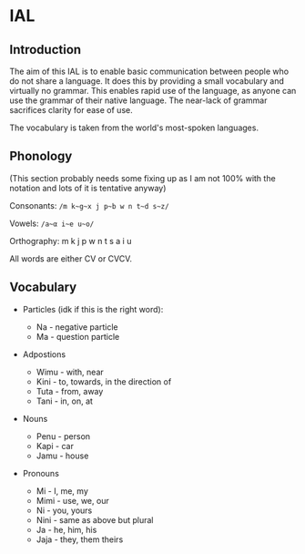 # IAL

## Introduction

The aim of this IAL is to enable basic communication between people who do not share a language. It does this by providing a small vocabulary and virtually no grammar. This enables rapid use of the language, as anyone can use the grammar of their native language. The near-lack of grammar sacrifices clarity for ease of use.

The vocabulary is taken from the world's most-spoken languages.

## Phonology

(This section probably needs some fixing up as I am not 100% with the notation and lots of it is tentative anyway)

Consonants: ```/m k~g~x j p~b w n t~d s~z/```

Vowels: ```/a~α i~e u~o/```

Orthography: m k j p w n t s a i u

All words are either CV or CVCV.

## Vocabulary

- Particles (idk if this is the right word):
  - Na - negative particle
  - Ma - question particle
  
- Adpostions
   - Wimu - with, near
   - Kini - to, towards, in the direction of
   - Tuta - from, away
   - Tani - in, on, at
   
- Nouns
    - Penu - person
    - Kapi - car
    - Jamu - house
    
- Pronouns
  - Mi - I, me, my
  - Mimi - use, we, our
  - Ni - you, yours
  - Nini - same as above but plural
  - Ja - he, him, his
  - Jaja - they, them theirs


